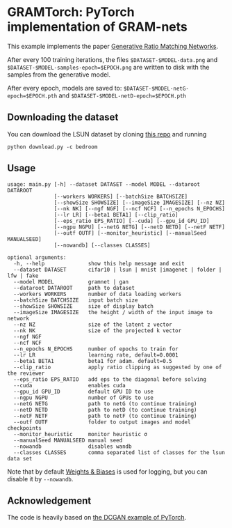 # GRAMTorch: PyTorch implementation of GRAM-nets

This example implements the paper [Generative Ratio Matching Networks](https://openreview.net/forum?id=SJg7spEYDS).

After every 100 training iterations, the files `$DATASET-$MODEL-data.png` and `$DATASET-$MODEL-samples-epoch=$EPOCH.png` are written to disk with the samples from the generative model.

After every epoch, models are saved to: `$DATASET-$MODEL-netG-epoch=$EPOCH.pth` and `$DATASET-$MODEL-netD-epoch=$EPOCH.pth`

## Downloading the dataset
You can download the LSUN dataset by cloning [this repo](https://github.com/fyu/lsun) and running
```
python download.py -c bedroom
```

## Usage
```
usage: main.py [-h] --dataset DATASET --model MODEL --dataroot DATAROOT
               [--workers WORKERS] [--batchSize BATCHSIZE]
               [--showSize SHOWSIZE] [--imageSize IMAGESIZE] [--nz NZ]
               [--nk NK] [--ngf NGF] [--ncf NCF] [--n_epochs N_EPOCHS]
               [--lr LR] [--beta1 BETA1] [--clip_ratio]
               [--eps_ratio EPS_RATIO] [--cuda] [--gpu_id GPU_ID]
               [--ngpu NGPU] [--netG NETG] [--netD NETD] [--netF NETF]
               [--outf OUTF] [--monitor_heuristic] [--manualSeed MANUALSEED]
               [--nowandb] [--classes CLASSES]

optional arguments:
  -h, --help              show this help message and exit
  --dataset DATASET       cifar10 | lsun | mnist |imagenet | folder | lfw | fake
  --model MODEL           gramnet | gan
  --dataroot DATAROOT     path to dataset
  --workers WORKERS       number of data loading workers
  --batchSize BATCHSIZE   input batch size
  --showSize SHOWSIZE     size of display batch
  --imageSize IMAGESIZE   the height / width of the input image to network
  --nz NZ                 size of the latent z vector
  --nk NK                 size of the projected k vector
  --ngf NGF 
  --ncf NCF 
  --n_epochs N_EPOCHS     number of epochs to train for
  --lr LR                 learning rate, default=0.0001
  --beta1 BETA1           beta1 for adam. default=0.5
  --clip_ratio            apply ratio clipping as suggested by one of the reviewer
  --eps_ratio EPS_RATIO   add eps to the diagonal before solving
  --cuda                  enables cuda
  --gpu_id GPU_ID         default GPU ID to use
  --ngpu NGPU             number of GPUs to use
  --netG NETG             path to netG (to continue training)
  --netD NETD             path to netD (to continue training)
  --netF NETF             path to netF (to continue training)
  --outf OUTF             folder to output images and model checkpoints
  --monitor_heuristic     monitor heuristic σ
  --manualSeed MANUALSEED manual seed
  --nowandb               disables wandb
  --classes CLASSES       comma separated list of classes for the lsun data set
```

Note that by default [Weights & Biases](https://www.wandb.ai/) is used for logging, 
but you can disable it by `--nowandb`.

## Acknowledgement

The code is heavily based on [the DCGAN example of PyTorch](https://github.com/pytorch/examples/tree/master/dcgan).
